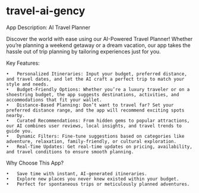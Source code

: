 # travel-ai-gency

App Description: AI Travel Planner

Discover the world with ease using our AI-Powered Travel Planner! Whether you’re planning a weekend getaway or a dream vacation, our app takes the hassle out of trip planning by tailoring experiences just for you.


Key Features:

	•	Personalized Itineraries: Input your budget, preferred distance, and travel dates, and let the AI craft a perfect trip to match your style and needs.
	•	Budget-Friendly Options: Whether you’re a luxury traveler or on a shoestring budget, the app suggests destinations, activities, and accommodations that fit your wallet.
	•	Distance-Based Planning: Don’t want to travel far? Set your preferred distance range, and the app will recommend exciting spots nearby.
	•	Curated Recommendations: From hidden gems to popular attractions, our AI combines user reviews, local insights, and travel trends to guide you.
	•	Dynamic Filters: Fine-tune suggestions based on categories like adventure, relaxation, family-friendly, or cultural exploration.
	•	Real-Time Updates: Get real-time updates on pricing, availability, and travel conditions to ensure smooth planning.



 Why Choose This App?

	•	Save time with instant, AI-generated itineraries.
	•	Explore new places you never knew existed within your budget.
	•	Perfect for spontaneous trips or meticulously planned adventures.
